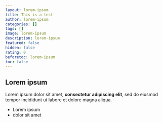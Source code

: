 ```yaml
---
layout: lorem-ipsum
title: This is a test
author: lorem-ipsum
categories: []
tags: []
image: lorem-ipsum
description: lorem-ipsum
featured: false
hidden: false
rating: 0
beforetoc: lorem-ipsum
toc: false
---
```

## Lorem ipsum

Lorem ipsum dolor sit amet, **consectetur adipiscing elit**, sed do eiusmod tempor incididunt ut labore et dolore magna aliqua.

- Lorem ipsum
- dolor sit amet